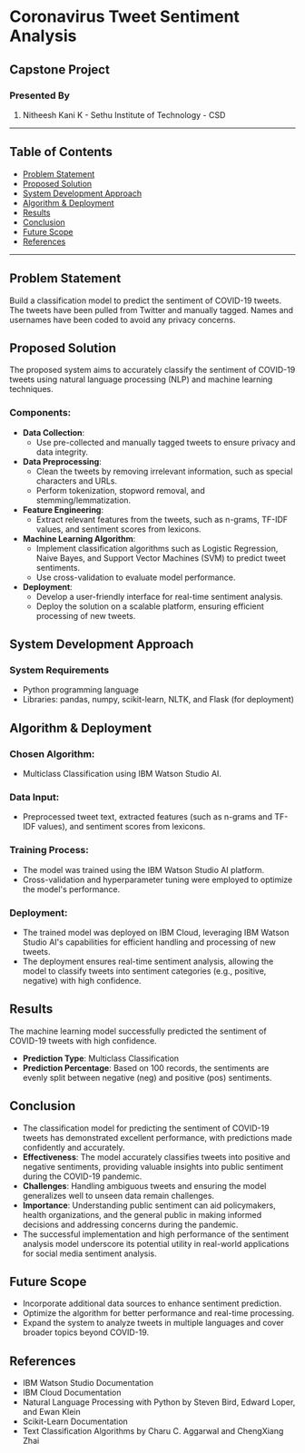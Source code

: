 # Coronavirus Tweet Sentiment Analysis

## Capstone Project

### Presented By
1. Nitheesh Kani K - Sethu Institute of Technology - CSD

---

## Table of Contents
- [Problem Statement](#problem-statement)
- [Proposed Solution](#proposed-solution)
- [System Development Approach](#system-development-approach)
- [Algorithm & Deployment](#algorithm--deployment)
- [Results](#results)
- [Conclusion](#conclusion)
- [Future Scope](#future-scope)
- [References](#references)

---

## Problem Statement
Build a classification model to predict the sentiment of COVID-19 tweets. The tweets have been pulled from Twitter and manually tagged. Names and usernames have been coded to avoid any privacy concerns.

## Proposed Solution
The proposed system aims to accurately classify the sentiment of COVID-19 tweets using natural language processing (NLP) and machine learning techniques.

### Components:
- **Data Collection**:
  - Use pre-collected and manually tagged tweets to ensure privacy and data integrity.
- **Data Preprocessing**:
  - Clean the tweets by removing irrelevant information, such as special characters and URLs.
  - Perform tokenization, stopword removal, and stemming/lemmatization.
- **Feature Engineering**:
  - Extract relevant features from the tweets, such as n-grams, TF-IDF values, and sentiment scores from lexicons.
- **Machine Learning Algorithm**:
  - Implement classification algorithms such as Logistic Regression, Naive Bayes, and Support Vector Machines (SVM) to predict tweet sentiments.
  - Use cross-validation to evaluate model performance.
- **Deployment**:
  - Develop a user-friendly interface for real-time sentiment analysis.
  - Deploy the solution on a scalable platform, ensuring efficient processing of new tweets.

## System Development Approach
### System Requirements
- Python programming language
- Libraries: pandas, numpy, scikit-learn, NLTK, and Flask (for deployment)

## Algorithm & Deployment
### Chosen Algorithm:
- Multiclass Classification using IBM Watson Studio AI.

### Data Input:
- Preprocessed tweet text, extracted features (such as n-grams and TF-IDF values), and sentiment scores from lexicons.

### Training Process:
- The model was trained using the IBM Watson Studio AI platform.
- Cross-validation and hyperparameter tuning were employed to optimize the model's performance.

### Deployment:
- The trained model was deployed on IBM Cloud, leveraging IBM Watson Studio AI's capabilities for efficient handling and processing of new tweets.
- The deployment ensures real-time sentiment analysis, allowing the model to classify tweets into sentiment categories (e.g., positive, negative) with high confidence.

## Results
The machine learning model successfully predicted the sentiment of COVID-19 tweets with high confidence.

- **Prediction Type**: Multiclass Classification
- **Prediction Percentage**: Based on 100 records, the sentiments are evenly split between negative (neg) and positive (pos) sentiments.

## Conclusion
- The classification model for predicting the sentiment of COVID-19 tweets has demonstrated excellent performance, with predictions made confidently and accurately.
- **Effectiveness**: The model accurately classifies tweets into positive and negative sentiments, providing valuable insights into public sentiment during the COVID-19 pandemic.
- **Challenges**: Handling ambiguous tweets and ensuring the model generalizes well to unseen data remain challenges.
- **Importance**: Understanding public sentiment can aid policymakers, health organizations, and the general public in making informed decisions and addressing concerns during the pandemic.
- The successful implementation and high performance of the sentiment analysis model underscore its potential utility in real-world applications for social media sentiment analysis.

## Future Scope
- Incorporate additional data sources to enhance sentiment prediction.
- Optimize the algorithm for better performance and real-time processing.
- Expand the system to analyze tweets in multiple languages and cover broader topics beyond COVID-19.

## References
- IBM Watson Studio Documentation
- IBM Cloud Documentation
- Natural Language Processing with Python by Steven Bird, Edward Loper, and Ewan Klein
- Scikit-Learn Documentation
- Text Classification Algorithms by Charu C. Aggarwal and ChengXiang Zhai
